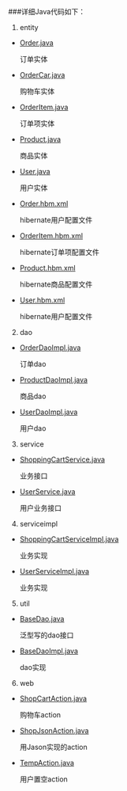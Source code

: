 ###详细Java代码如下：



1. entity

- 	[Order.java](entity/Order.java)

	订单实体

- 	[OrderCar.java](entity/OrderCar.java)

	购物车实体

- 	[OrderItem.java](entity/OrderItem.java)

	订单项实体

- 	[Product.java](entity/Product.java)

	商品实体

- 	[User.java](entity/User.java)

	用户实体

- 	[Order.hbm.xml](entity/Order.hbm.xml)

	hibernate用户配置文件

- 	[OrderItem.hbm.xml](entity/OrderItem.hbm.xml)

	hibernate订单项配置文件

- 	[Product.hbm.xml](entity/Product.hbm.xml)

	hibernate商品配置文件

- 	[User.hbm.xml](entity/User.hbm.xml)

	hibernate用户配置文件
2. dao

- 	[OrderDaoImpl.java](dao/OrderDaoImpl.java)

	订单dao

- 	[ProductDaoImpl.java](dao/ProductDaoImpl.java)

	商品dao

- 	[UserDaoImpl.java](dao/UserDaoImpl.java)

	用户dao
3. service

- 	[ShoppingCartService.java](service/ShoppingCartService.java)

	业务接口

- 	[UserService.java](service/UserService.java)

	用户业务接口
4. serviceimpl

- 	[ShoppingCartServiceImpl.java](impl/ShoppingCartServiceImpl.java)

	业务实现

- 	[UserServiceImpl.java](impl/UserServiceImpl.java)

	业务实现
5. util

- 	[BaseDao.java](util/BaseDao.java)

	泛型写的dao接口

- 	[BaseDaoImpl.java](util/BaseDaoImpl.java)

	dao实现
6. web

- 	[ShopCartAction.java](web/ShopCartAction.java)

	购物车action

- 	[ShopJsonAction.java](web/ShopJsonAction.java)

	用Jason实现的action

- 	[TempAction.java](web/TempAction.java)

	用户置空action


